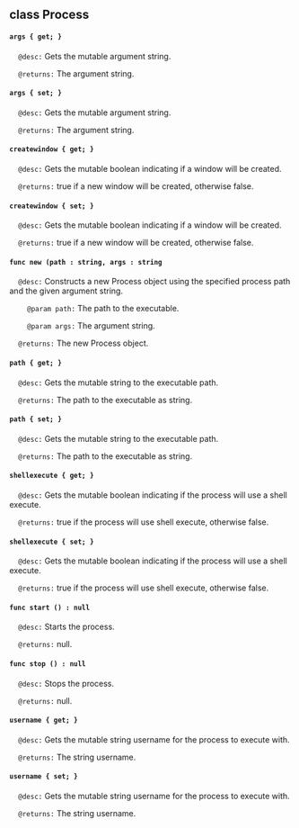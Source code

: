 ## class Process

#### ```args { get; }```

&nbsp;&nbsp;&nbsp;&nbsp;```@desc:``` Gets the mutable argument string.

&nbsp;&nbsp;&nbsp;&nbsp;```@returns:``` The argument string.

#### ```args { set; }```

&nbsp;&nbsp;&nbsp;&nbsp;```@desc:``` Gets the mutable argument string.

&nbsp;&nbsp;&nbsp;&nbsp;```@returns:``` The argument string.

#### ```createwindow { get; }```

&nbsp;&nbsp;&nbsp;&nbsp;```@desc:``` Gets the mutable boolean indicating if a window will be created.

&nbsp;&nbsp;&nbsp;&nbsp;```@returns:``` true if a new window will be created, otherwise false.

#### ```createwindow { set; }```

&nbsp;&nbsp;&nbsp;&nbsp;```@desc:``` Gets the mutable boolean indicating if a window will be created.

&nbsp;&nbsp;&nbsp;&nbsp;```@returns:``` true if a new window will be created, otherwise false.

#### ```func new (path : string, args : string```

&nbsp;&nbsp;&nbsp;&nbsp;```@desc:``` Constructs a new Process object using the specified process path and the given argument string.

&nbsp;&nbsp;&nbsp;&nbsp;&nbsp;&nbsp;&nbsp;&nbsp;```@param path:``` The path to the executable.

&nbsp;&nbsp;&nbsp;&nbsp;&nbsp;&nbsp;&nbsp;&nbsp;```@param args:``` The argument string.

&nbsp;&nbsp;&nbsp;&nbsp;```@returns:``` The new Process object.

#### ```path { get; }```

&nbsp;&nbsp;&nbsp;&nbsp;```@desc:``` Gets the mutable string to the executable path.

&nbsp;&nbsp;&nbsp;&nbsp;```@returns:``` The path to the executable as string.

#### ```path { set; }```

&nbsp;&nbsp;&nbsp;&nbsp;```@desc:``` Gets the mutable string to the executable path.

&nbsp;&nbsp;&nbsp;&nbsp;```@returns:``` The path to the executable as string.

#### ```shellexecute { get; }```

&nbsp;&nbsp;&nbsp;&nbsp;```@desc:``` Gets the mutable boolean indicating if the process will use a shell execute.

&nbsp;&nbsp;&nbsp;&nbsp;```@returns:``` true if the process will use shell execute, otherwise false.

#### ```shellexecute { set; }```

&nbsp;&nbsp;&nbsp;&nbsp;```@desc:``` Gets the mutable boolean indicating if the process will use a shell execute.

&nbsp;&nbsp;&nbsp;&nbsp;```@returns:``` true if the process will use shell execute, otherwise false.

#### ```func start () : null```

&nbsp;&nbsp;&nbsp;&nbsp;```@desc:``` Starts the process.

&nbsp;&nbsp;&nbsp;&nbsp;```@returns:``` null.

#### ```func stop () : null```

&nbsp;&nbsp;&nbsp;&nbsp;```@desc:``` Stops the process.

&nbsp;&nbsp;&nbsp;&nbsp;```@returns:``` null.

#### ```username { get; }```

&nbsp;&nbsp;&nbsp;&nbsp;```@desc:``` Gets the mutable string username for the process to execute with.

&nbsp;&nbsp;&nbsp;&nbsp;```@returns:``` The string username.

#### ```username { set; }```

&nbsp;&nbsp;&nbsp;&nbsp;```@desc:``` Gets the mutable string username for the process to execute with.

&nbsp;&nbsp;&nbsp;&nbsp;```@returns:``` The string username.

